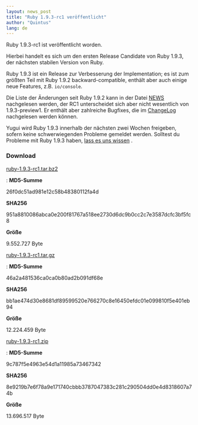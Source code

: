 ```yaml
---
layout: news_post
title: "Ruby 1.9.3-rc1 veröffentlicht"
author: "Quintus"
lang: de
---
```


Ruby 1.9.3-rc1 ist veröffentlicht worden.

Hierbei handelt es sich um den ersten Release Candidate von Ruby 1.9.3,
der nächsten stabilen Version von Ruby.

Ruby 1.9.3 ist ein Release zur Verbesserung der Implementation; es ist
zum größten Teil mit Ruby 1.9.2 backward-compatible, enthält aber auch
einige neue Features, z.B. `io/console`.

Die Liste der Änderungen seit Ruby 1.9.2 kann in der Datei [NEWS][1]
nachgelesen werden, der RC1 unterscheidet sich aber nicht wesentlich von
1.9.3-preview1. Er enthält aber zahlreiche Bugfixes, die im
[ChangeLog][2] nachgelesen werden können.

Yugui wird Ruby 1.9.3 innerhalb der nächsten zwei Wochen freigeben,
sofern keine schwerwiegenden Probleme gemeldet werden. Solltest du
Probleme mit Ruby 1.9.3 haben, [lass es uns wissen][3] .

### Download

[ruby-1.9.3-rc1.tar.bz2][4]

: **MD5-Summe**

  26f0dc51ad981e12c58b48380112fa4d

  **SHA256**

  951a8810086abca0e200f81767a518ee2730d6dc9b0cc2c7e3587dcfc3bf5fc8

  **Größe**

  9\.552.727 Byte

[ruby-1.9.3-rc1.tar.gz][5]

: **MD5-Summe**

  46a2a481536ca0ca0b80ad2b091df68e

  **SHA256**

  bb1ae474d30e8681df89599520e766270c8e16450efdc01e099810f5e401eb94

  **Größe**

  12\.224.459 Byte

[ruby-1.9.3-rc1.zip][6]

: **MD5-Summe**

  9c787f5e4963e54d1a11985a73467342

  **SHA256**

  8e9219b7e6f78a9e171740cbbb3787047383c281c290504dd0e4d8318607a74b

  **Größe**

  13\.696.517 Byte



[1]: http://svn.ruby-lang.org/repos/ruby/tags/v1_9_3_rc1/NEWS 
[2]: http://svn.ruby-lang.org/repos/ruby/tags/v1_9_3_rc1/ChangeLog 
[3]: http://redmine.ruby-lang.org 
[4]: ftp://ftp.ruby-lang.org/pub/ruby/1.9/ruby-1.9.3-rc1.tar.bz2 
[5]: ftp://ftp.ruby-lang.org/pub/ruby/1.9/ruby-1.9.3-rc1.tar.gz 
[6]: ftp://ftp.ruby-lang.org/pub/ruby/1.9/ruby-1.9.3-rc1.zip 
